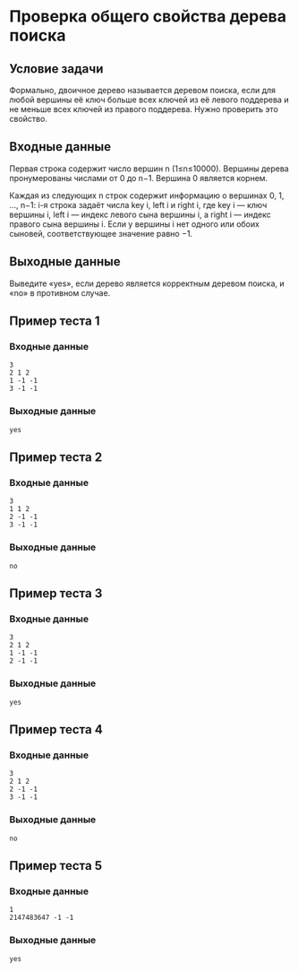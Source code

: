 # Проверка общего свойства дерева поиска

## Условие задачи

Формально, двоичное дерево называется деревом поиска, если для любой вершины её ключ больше всех ключей из её левого поддерева и не меньше всех ключей из правого поддерева. Нужно проверить это свойство.

## Входные данные

Первая строка содержит число вершин n (1≤n≤10000). Вершины дерева пронумерованы числами от 0 до n−1. Вершина 0 является корнем.

Каждая из следующих n строк содержит информацию о вершинах 0, 1, ..., n−1: i-я строка задаёт числа key i, left i и right i, где key i — ключ вершины i, left i — индекс левого сына вершины i, а right i — индекс правого сына вершины i. Если у вершины i нет одного или обоих сыновей, соответствующее значение равно −1.

## Выходные данные

Выведите «yes», если дерево является корректным деревом поиска, и «no» в противном случае.

## Пример теста 1

### Входные данные

```
3
2 1 2
1 -1 -1
3 -1 -1

```

### Выходные данные

```
yes

```

## Пример теста 2

### Входные данные

```
3
1 1 2
2 -1 -1
3 -1 -1

```

### Выходные данные

```
no

```

## Пример теста 3

### Входные данные

```
3
2 1 2
1 -1 -1
2 -1 -1

```

### Выходные данные

```
yes

```

## Пример теста 4

### Входные данные

```
3
2 1 2
2 -1 -1
3 -1 -1

```

### Выходные данные

```
no

```

## Пример теста 5

### Входные данные

```
1
2147483647 -1 -1

```

### Выходные данные

```
yes

```
